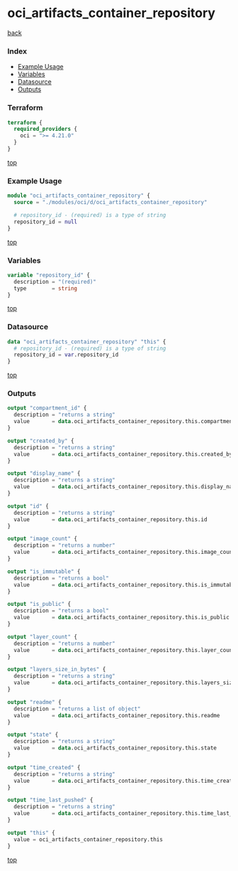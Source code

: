 # oci_artifacts_container_repository

[back](../oci.md)

### Index

- [Example Usage](#example-usage)
- [Variables](#variables)
- [Datasource](#datasource)
- [Outputs](#outputs)

### Terraform

```terraform
terraform {
  required_providers {
    oci = ">= 4.21.0"
  }
}
```

[top](#index)

### Example Usage

```terraform
module "oci_artifacts_container_repository" {
  source = "./modules/oci/d/oci_artifacts_container_repository"

  # repository_id - (required) is a type of string
  repository_id = null
}
```

[top](#index)

### Variables

```terraform
variable "repository_id" {
  description = "(required)"
  type        = string
}
```

[top](#index)

### Datasource

```terraform
data "oci_artifacts_container_repository" "this" {
  # repository_id - (required) is a type of string
  repository_id = var.repository_id
}
```

[top](#index)

### Outputs

```terraform
output "compartment_id" {
  description = "returns a string"
  value       = data.oci_artifacts_container_repository.this.compartment_id
}

output "created_by" {
  description = "returns a string"
  value       = data.oci_artifacts_container_repository.this.created_by
}

output "display_name" {
  description = "returns a string"
  value       = data.oci_artifacts_container_repository.this.display_name
}

output "id" {
  description = "returns a string"
  value       = data.oci_artifacts_container_repository.this.id
}

output "image_count" {
  description = "returns a number"
  value       = data.oci_artifacts_container_repository.this.image_count
}

output "is_immutable" {
  description = "returns a bool"
  value       = data.oci_artifacts_container_repository.this.is_immutable
}

output "is_public" {
  description = "returns a bool"
  value       = data.oci_artifacts_container_repository.this.is_public
}

output "layer_count" {
  description = "returns a number"
  value       = data.oci_artifacts_container_repository.this.layer_count
}

output "layers_size_in_bytes" {
  description = "returns a string"
  value       = data.oci_artifacts_container_repository.this.layers_size_in_bytes
}

output "readme" {
  description = "returns a list of object"
  value       = data.oci_artifacts_container_repository.this.readme
}

output "state" {
  description = "returns a string"
  value       = data.oci_artifacts_container_repository.this.state
}

output "time_created" {
  description = "returns a string"
  value       = data.oci_artifacts_container_repository.this.time_created
}

output "time_last_pushed" {
  description = "returns a string"
  value       = data.oci_artifacts_container_repository.this.time_last_pushed
}

output "this" {
  value = oci_artifacts_container_repository.this
}
```

[top](#index)